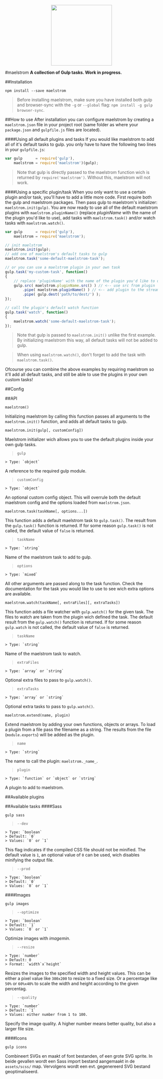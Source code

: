 <p align="center">
  <a href="https://github.com/roeldev/maelstrom-js">
    <img width="200" src="https://raw.githubusercontent.com/roeldev/maelstrom-js/develop/imgs/maelstrom.svg">
  </a>
</p>

#maelstrom
**A collection of Gulp tasks. Work in progress.**

##Installation
```
npm install --save maelstrom
```
> Before installing maelstrom, make sure you have installed both gulp and browser-sync with the `-g` or `--global` flag: `npm install -g gulp browser-sync`.

##How to use
After installation you can configure maelstrom by creating a `maelstrom.json` file in your project root (same folder as where your `package.json` and `gulpfile.js` files are located).

####Using all default plugins and tasks
If you would like maelstrom to add all of it's default tasks to gulp. you only have to have the following two lines in your `gulpfile.js`:

```js
var gulp      = require('gulp'),
    maelstrom = require('maelstrom')(gulp);
```
> Note that gulp is directly passed to the maelstrom function wich is returned by `require('maelstrom')`. Without this, maelstrom will not work.

####Using a specific plugin/task
When you only want to use a certain plugin and/or task, you'll have to add a little more code. First require both the gulp and maelstrom packages. Then pass gulp to maelstrom's initializer: `maelstrom.init(gulp)`.
You are now ready to use all of the default maelstrom plugins with `maelstrom.pluginName()` (replace _pluginName_ with the name of the plugin you'd like to use), add tasks with `maelstrom.task()` and/or watch tasks with `maelstrom.watch()`.

```js
var gulp      = require('gulp'),
    maelstrom = require('maelstrom');

// init maelstrom
maelstrom.init(gulp);
// add one of maelstrom's default tasks to gulp
maelstrom.task('some-default-maelstrom-task');

// or you can use a maelstrom plugin in your own task
gulp.task('my-custom-task', function()
{
    // replace 'pluginName' with the name of the plugin you'd like to use
    gulp.src( maelstrom.pluginName.src() ) // <-- use src from plugin
        .pipe( maelstrom.pluginName() ) // <-- add plugin to the stream
        .pipe( gulp.dest('path/to/dest/') );
});

// call the plugin's default watch function
gulp.task('watch', function()
{
    maelstrom.watch('some-default-maelstrom-task');
});
```
> Note that gulp is passed to `maelstrom.init()` unlike the first example. By initializing maelstrom this way, all default tasks will not be added to gulp.

> When using `maelstrom.watch()`, don't forget to add the task with `maelstrom.task()`.

Ofcourse you can combine the above examples by requiring maelstrom so it'll add all default tasks, and still be able to use the plugins in your own custom tasks!

##Config

##API
```
maelstrom()
```
Initializing maelstrom by calling this function passes all arguments to the `maelstrom.init()` function, and adds all default tasks to gulp.

```
maelstrom.init(gulp[, customConfig])
```
Maelstrom initializer wich allows you to use the default plugins inside your own gulp tasks.

> `gulp`

    > Type: `object`

A reference to the required gulp module.

> `customConfig`

    > Type: `object`

An optional custom config object. This will overrule both the default maelstrom config and the options loaded from `maelstrom.json`.

```
maelstrom.task(taskName[, options...])
```
This function adds a default maelstrom task to `gulp.task()`. The result from the `gulp.task()` function is returned. If for some reason `gulp.task()` is not called, the default value of `false` is returned.

> `taskName`

    > Type: `string`

Name of the maelstrom task to add to gulp.

> `options`

    > Type: `mixed`

All other arguments are passed along to the task function. Check the documentation for the task you would like to use to see wich extra options are available.


```
maelstrom.watch(taskName[, extraFiles][, extraTasks])
```
This function adds a file watcher with `gulp.watch()` for the given task. The files to watch are taken from the plugin wich defined the task. The default result from the `gulp.watch()` function is returned. If for some reason `gulp.watch` is not called, the default value of `false` is returned.

> `taskName`

    > Type: `string`

Name of the maelstrom task to watch.

> `extraFiles`

    > Type: `array` or `string`

Optional extra files to pass to `gulp.watch()`.

> `extraTasks`

    > Type: `array` or `string`

Optional extra tasks to pass to `gulp.watch()`.

```
maelstrom.extend(name, plugin)
```
Extend maelstrom by adding your own functions, objects or arrays. To load a plugin from a file pass the filename as a string. The results from the file (`module.exports`) will be added as the plugin.

> `name`

    > Type: `string`

The name to call the plugin: `maelstrom._name_`.

> `plugin`

    > Type: `function` or `object` or `string`

A plugin to add to maelstrom.

##Available plugins

##Available tasks
####Sass
```
gulp sass
```
> `--dev`

    > Type: `boolean`
    > Default: `0`
    > Values: `0` or `1`

This flag indicates if the compiled CSS file should not be minified. The default value is `1`, an optional value of `0` can be used, wich disables minifying the output file.

> `--prod`

    > Type: `boolean`
    > Default: `0`
    > Values: `0` or `1`

####Images
```
gulp images
```
> `--optimize`

    > Type: `boolean`
    > Default: `1`
    > Values: `0` or `1`

Optimize images with _imagemin_.

> `--resize`

    > Type: `number`
    > Default: 0
    > Format: `width`x`height`

Resizes the images to the specified width and height values. This can be either a pixel value like `300x200` to resize to a fixed size. Or a percentage like `50%` or `60%x40%` to scale the width and height according to the given percentag.

> `--quality`

    > Type: `number`
    > Default: `1`
    > Values: either number from 1 to 100.

Specify the image quality. A higher number means better quality, but also a larger file size.


####Icons
```
gulp icons
```
Combineert SVGs en maakt of font bestanden, of een grote SVG sprite. In beide gevallen wordt een Sass import bestand aangemaakt in de `assets/scss/` map. Vervolgens wordt een evt. gegenereerd SVG bestand geoptimaliseerd.
